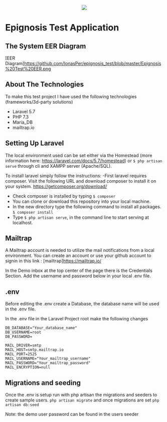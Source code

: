 <p align="center"><img src="https://www.epignosishq.com/wp-content/uploads/2018/01/epignosis-logo-retina-1.png"></p>

 Epignosis Test Application
============================


## The System EER Diagram

[EER Diagram]https://github.com/IonasPer/epignosis_test/blob/master/Epignosis%20Test%20EER.png

## About The Technologies

To make this test project I have used the following technologies (frameworks/3d-party solutions)

- Laravel 5.7 
- PHP 7.3
- Maria_DB
- mailtrap.io

## Setting Up Laravel

The local environment used can be set either via the Homestead (more information here: https://laravel.com/docs/5.7/homestead)
or `$ php artisan serve` through cli and XAMPP server (Apache/SQL).

To install laravel simply follow the instructions:
-First laravel requires composer. Visit the following URL and download composer to install it on your system.
https://getcomposer.org/download/
- Check composer is installed by typing `$ composer`
- You can clone or download this repository into your local machine.
- In the new directory type the following command to install all packages. 
    `$ composer install`
- Type `$ php artisan serve`, in the command line to  start serving at localhost. 

## Mailtrap

A Mailtrap account is needed to utilize the mail notifications from a local environment. You can create an account or use your github account to signin in this link : [mailtrap]https://mailtrap.io/

In the Demo inbox at the top center of the page there is the Credentials Section. Add the username and password below in your local .env file.


## .env

Before editing the .env create a Database, the database name will be used in the .env file.

In the .env file in the Laravel Project root make the following changes
```
DB_DATABASE="Your_database_name"
DB_USERNAME=root
DB_PASSWORD=

MAIL_DRIVER=smtp
MAIL_HOST=smtp.mailtrap.io
MAIL_PORT=2525
MAIL_USERNAME="Your_mailtrap_username"
MAIL_PASSWORD="Your_mailtrap_password"
MAIL_ENCRYPTION=null
```

## Migrations and seeding

Once the .env is setup run with php artisan the migrations and seeders to create sample users. 
`php artisan migrate` 
and once migrations are set
`php artisan db:seed`

Note: the demo user password can be found in the users seeder
